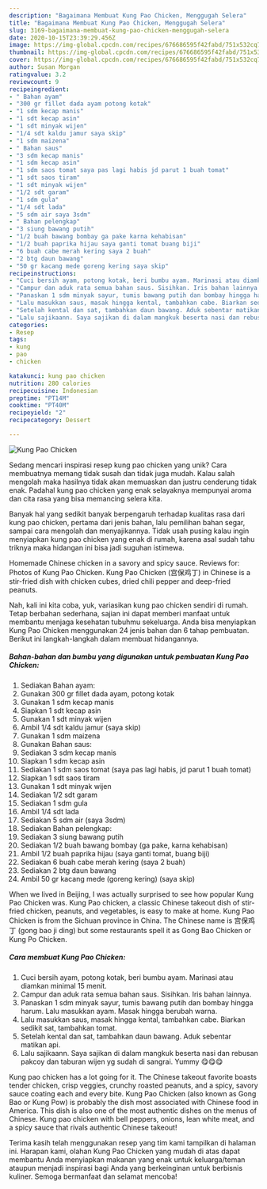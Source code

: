 ```yaml
---
description: "Bagaimana Membuat Kung Pao Chicken, Menggugah Selera"
title: "Bagaimana Membuat Kung Pao Chicken, Menggugah Selera"
slug: 3169-bagaimana-membuat-kung-pao-chicken-menggugah-selera
date: 2020-10-15T23:39:29.456Z
image: https://img-global.cpcdn.com/recipes/676686595f42fabd/751x532cq70/kung-pao-chicken-foto-resep-utama.jpg
thumbnail: https://img-global.cpcdn.com/recipes/676686595f42fabd/751x532cq70/kung-pao-chicken-foto-resep-utama.jpg
cover: https://img-global.cpcdn.com/recipes/676686595f42fabd/751x532cq70/kung-pao-chicken-foto-resep-utama.jpg
author: Susan Morgan
ratingvalue: 3.2
reviewcount: 9
recipeingredient:
- " Bahan ayam"
- "300 gr fillet dada ayam potong kotak"
- "1 sdm kecap manis"
- "1 sdt kecap asin"
- "1 sdt minyak wijen"
- "1/4 sdt kaldu jamur saya skip"
- "1 sdm maizena"
- " Bahan saus"
- "3 sdm kecap manis"
- "1 sdm kecap asin"
- "1 sdm saos tomat saya pas lagi habis jd parut 1 buah tomat"
- "1 sdt saos tiram"
- "1 sdt minyak wijen"
- "1/2 sdt garam"
- "1 sdm gula"
- "1/4 sdt lada"
- "5 sdm air saya 3sdm"
- " Bahan pelengkap"
- "3 siung bawang putih"
- "1/2 buah bawang bombay ga pake karna kehabisan"
- "1/2 buah paprika hijau saya ganti tomat buang biji"
- "6 buah cabe merah kering saya 2 buah"
- "2 btg daun bawang"
- "50 gr kacang mede goreng kering saya skip"
recipeinstructions:
- "Cuci bersih ayam, potong kotak, beri bumbu ayam. Marinasi atau diamkan minimal 15 menit."
- "Campur dan aduk rata semua bahan saus. Sisihkan. Iris bahan lainnya."
- "Panaskan 1 sdm minyak sayur, tumis bawang putih dan bombay hingga harum. Lalu masukkan ayam. Masak hingga berubah warna."
- "Lalu masukkan saus, masak hingga kental, tambahkan cabe. Biarkan sedikit sat, tambahkan tomat."
- "Setelah kental dan sat, tambahkan daun bawang. Aduk sebentar matikan api."
- "Lalu sajikaann. Saya sajikan di dalam mangkuk beserta nasi dan rebusan pakcoy dan taburan wijen yg sudah di sangrai. Yummy 😋😋😋"
categories:
- Resep
tags:
- kung
- pao
- chicken

katakunci: kung pao chicken 
nutrition: 280 calories
recipecuisine: Indonesian
preptime: "PT14M"
cooktime: "PT40M"
recipeyield: "2"
recipecategory: Dessert

---
```



![Kung Pao Chicken](https://img-global.cpcdn.com/recipes/676686595f42fabd/751x532cq70/kung-pao-chicken-foto-resep-utama.jpg)

Sedang mencari inspirasi resep kung pao chicken yang unik? Cara membuatnya memang tidak susah dan tidak juga mudah. Kalau salah mengolah maka hasilnya tidak akan memuaskan dan justru cenderung tidak enak. Padahal kung pao chicken yang enak selayaknya mempunyai aroma dan cita rasa yang bisa memancing selera kita.

Banyak hal yang sedikit banyak berpengaruh terhadap kualitas rasa dari kung pao chicken, pertama dari jenis bahan, lalu pemilihan bahan segar, sampai cara mengolah dan menyajikannya. Tidak usah pusing kalau ingin menyiapkan kung pao chicken yang enak di rumah, karena asal sudah tahu triknya maka hidangan ini bisa jadi suguhan istimewa.

Homemade Chinese chicken in a savory and spicy sauce. Reviews for: Photos of Kung Pao Chicken. Kung Pao Chicken (宫保鸡丁) in Chinese is a stir-fried dish with chicken cubes, dried chili pepper and deep-fried peanuts.


Nah, kali ini kita coba, yuk, variasikan kung pao chicken sendiri di rumah. Tetap berbahan sederhana, sajian ini dapat memberi manfaat untuk membantu menjaga kesehatan tubuhmu sekeluarga. Anda bisa menyiapkan Kung Pao Chicken menggunakan 24 jenis bahan dan 6 tahap pembuatan. Berikut ini langkah-langkah dalam membuat hidangannya.

<!--inarticleads1-->

##### Bahan-bahan dan bumbu yang digunakan untuk pembuatan Kung Pao Chicken:

1. Sediakan  Bahan ayam:
1. Gunakan 300 gr fillet dada ayam, potong kotak
1. Gunakan 1 sdm kecap manis
1. Siapkan 1 sdt kecap asin
1. Gunakan 1 sdt minyak wijen
1. Ambil 1/4 sdt kaldu jamur (saya skip)
1. Gunakan 1 sdm maizena
1. Gunakan  Bahan saus:
1. Sediakan 3 sdm kecap manis
1. Siapkan 1 sdm kecap asin
1. Sediakan 1 sdm saos tomat (saya pas lagi habis, jd parut 1 buah tomat)
1. Siapkan 1 sdt saos tiram
1. Gunakan 1 sdt minyak wijen
1. Sediakan 1/2 sdt garam
1. Sediakan 1 sdm gula
1. Ambil 1/4 sdt lada
1. Sediakan 5 sdm air (saya 3sdm)
1. Sediakan  Bahan pelengkap:
1. Sediakan 3 siung bawang putih
1. Sediakan 1/2 buah bawang bombay (ga pake, karna kehabisan)
1. Ambil 1/2 buah paprika hijau (saya ganti tomat, buang biji)
1. Sediakan 6 buah cabe merah kering (saya 2 buah)
1. Sediakan 2 btg daun bawang
1. Ambil 50 gr kacang mede (goreng kering) (saya skip)


When we lived in Beijing, I was actually surprised to see how popular Kung Pao Chicken was. Kung Pao chicken, a classic Chinese takeout dish of stir-fried chicken, peanuts, and vegetables, is easy to make at home. Kung Pao Chicken is from the Sichuan province in China. The Chinese name is 宫保鸡丁 (gong bao ji ding) but some restaurants spell it as Gong Bao Chicken or Kung Po Chicken. 

<!--inarticleads2-->

##### Cara membuat Kung Pao Chicken:

1. Cuci bersih ayam, potong kotak, beri bumbu ayam. Marinasi atau diamkan minimal 15 menit.
1. Campur dan aduk rata semua bahan saus. Sisihkan. Iris bahan lainnya.
1. Panaskan 1 sdm minyak sayur, tumis bawang putih dan bombay hingga harum. Lalu masukkan ayam. Masak hingga berubah warna.
1. Lalu masukkan saus, masak hingga kental, tambahkan cabe. Biarkan sedikit sat, tambahkan tomat.
1. Setelah kental dan sat, tambahkan daun bawang. Aduk sebentar matikan api.
1. Lalu sajikaann. Saya sajikan di dalam mangkuk beserta nasi dan rebusan pakcoy dan taburan wijen yg sudah di sangrai. Yummy 😋😋😋


Kung pao chicken has a lot going for it. The Chinese takeout favorite boasts tender chicken, crisp veggies, crunchy roasted peanuts, and a spicy, savory sauce coating each and every bite. Kung Pao Chicken (also known as Gong Bao or Kung Pow) is probably the dish most associated with Chinese food in America. This dish is also one of the most authentic dishes on the menus of Chinese. Kung pao chicken with bell peppers, onions, lean white meat, and a spicy sauce that rivals authentic Chinese takeout! 

Terima kasih telah menggunakan resep yang tim kami tampilkan di halaman ini. Harapan kami, olahan Kung Pao Chicken yang mudah di atas dapat membantu Anda menyiapkan makanan yang enak untuk keluarga/teman ataupun menjadi inspirasi bagi Anda yang berkeinginan untuk berbisnis kuliner. Semoga bermanfaat dan selamat mencoba!

